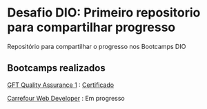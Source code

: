 # Desafio DIO: Primeiro repositorio para compartilhar progresso

Repositório para compartilhar o progresso nos Bootcamps DIO


## Bootcamps realizados

[GFT Quality Assurance 1](https://web.dio.me/track/gft-quality-assurance-1) : [Certificado](https://www.dio.me/certificate/CCA10D24/share) 

[Carrefour Web Developer](https://web.dio.me/track/carrefour-web-developer) : Em progresso
